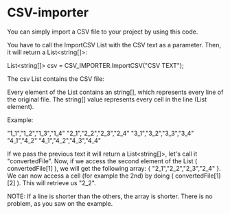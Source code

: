 # CSV-importer
You can simply import a CSV file to your project by using this code.

You have to call the ImportCSV List with the CSV text as a parameter. Then, it will return a List<string[]>:

List<string[]> csv = CSV_IMPORTER.ImportCSV("CSV TEXT");

The csv List contains the CSV file:

Every element of the List contains an string[], which represents every line of the original file. The string[] value represents every cell in the line (List element).

Example:

"1_1","1_2","1_3","1_4"
"2_1","2_2","2_3","2_4"
"3_1","3_2","3_3","3_4"
"4_1","4_2"
"4_1","4_2","4_3","4_4"

If we pass the previous text it will return a List<string[]>, let's call it "convertedFile".
Now, if we access the second element of the List ( convertedFile[1] ), we will get the following array: { "2_1","2_2","2_3","2_4" }.
We can now access a cell (for example the 2nd) by doing ( convertedFile[1][2] ). This will retrieve us "2_2".

NOTE:
If a line is shorter than the others, the array is shorter. There is no problem, as you saw on the example.
